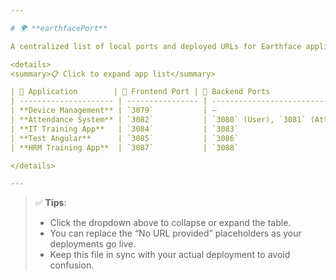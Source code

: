 ```yaml
---

# 🌍 **earthfacePort**

A centralized list of local ports and deployed URLs for Earthface applications.

<details>
<summary>📋 Click to expand app list</summary>

| 🚀 Application        | 🔌 Frontend Port | 🔧 Backend Ports                   | 🌐 Website URL                                                |
| --------------------- | ---------------- | ---------------------------------- | ------------------------------------------------------------- |
| **Device Management** | `3079`           | —                                  | *No URL provided*                                             |
| **Attendance System** | `3082`           | `3080` (User), `3081` (Attendance) | [earthface.biz/login](https://earthface.biz/login)            |
| **IT Training App**   | `3084`           | `3083`                             | [studentpanel.sohojit.com](https://studentpanel.sohojit.com/) |
| **Test Angular**      | `3085`           | `3086`                             | *No URL provided*                                             |
| **HRM Training App**  | `3087`           | `3088`                             | *No URL provided*                                             |

</details>

---
```


> ✅ **Tips**:
>
> * Click the dropdown above to collapse or expand the table.
> * You can replace the “No URL provided” placeholders as your deployments go live.
> * Keep this file in sync with your actual deployment to avoid confusion.
